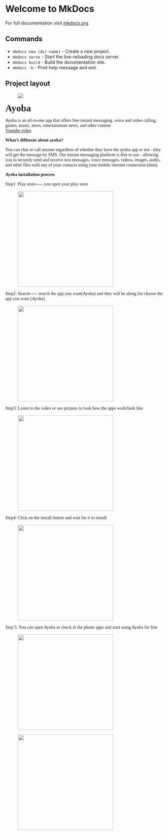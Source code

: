 # Welcome to MkDocs

For full documentation visit [mkdocs.org](https://www.mkdocs.org).

## Commands

* `mkdocs new [dir-name]` - Create a new project.
* `mkdocs serve` - Start the live-reloading docs server.
* `mkdocs build` - Build the documentation site.
* `mkdocs -h` - Print help message and exit.

## Project layout
<figure>
<img src="https://www.dignited.com/wp-content/uploads/2020/07/ayoba-app-guide.jpg">
</figure>
<b style="font-size: 30px; font-family: verdana">Ayoba</b>

<p style= "font-family: verdana">Ayoba is an all-in-one app that offers free instant messaging, voice and video calling, games, music, news, entertainment news, and other content 
<br>
<a href="https://youtu.be/M0VrfzIabVY">Youtube video</a></p>
<b style="font-family: verdana">What’s different about ayoba?</b>
<p style= "font-family: verdana">You can chat or call anyone regardless of whether they have the ayoba app or not - they will get the message by SMS.
Our instant messaging platform is free to use - allowing you to securely send and receive text messages, voice messages, videos, images, audio, and other files with any of your contacts using your mobile internet connection (data).</p>


<b style= "font-family: verdana">Ayoba installation process</b>

<p style= "font-family: verdana">Step1: Play store----- you open your play store </p>


<figure>
  <img src="./images/first.png" width="300" />
</figure>

<p style= "font-family: verdana">Step2: Search-----  search the app you want(Ayoba) and they will be along list choose the app you want (Ayoba)</p>

<figure>
  <img src="./images/second.png" width="300" />
</figure>



<p style= "font-family: verdana">Step3: Listen to the video or see pictures to look how the apps work/look like</p>

<figure>
  <img src="./images/third.png" width="300" />
</figure>

<p style= "font-family: verdana">Step4: Click on the install button and wait for it to install</p>

<figure>
  <img src="./images/forth.png" width="300" />
</figure>

<p style= "font-family: verdana">Step 5: You can open Ayoba or check in the phone apps and start using Ayoba for free </p>
<figure>
  <img src="./images/five.png" width="300" />
</figure>

<figure>
  <img src="./images/sisxth.jpg" width="300" />
</figure>